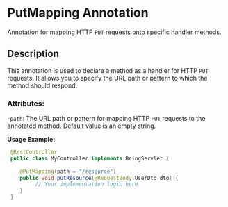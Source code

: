 # PutMapping Annotation

Annotation for mapping HTTP `PUT` requests onto specific handler methods.

## Description
This annotation is used to declare a method as a handler for HTTP `PUT` requests. It allows you to specify the URL path or pattern to which the method should respond.

### Attributes:
-`path`: The URL path or pattern for mapping HTTP `PUT` requests to the annotated method. Default value is an empty string.

**Usage Example:**
```java
 @RestController
 public class MyController implements BringServlet {
    
    @PutMapping(path = "/resource")
    public void putResource(@RequestBody UserDto dto) {
         // Your implementation logic here
    }
 }
```